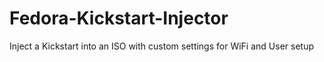 # Fedora-Kickstart-Injector
Inject a Kickstart into an ISO with custom settings for WiFi and User setup
